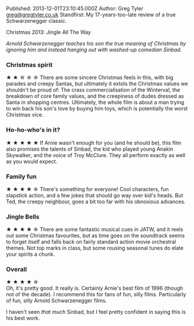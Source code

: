 Published: 2013-12-01T23:10:45.000Z
Author: Greg Tyler <greg@gregtyler.co.uk>
Standfirst: My 17-years-too-late review of a true Schwarzenegger classic.

Christmas 2013: Jingle All The Way

_Arnold Schwarzenegger teaches his son the true meaning of Christmas by ignoring him and instead hanging out with washed-up comedian Sinbad._   


### Christmas spirit


★ ★ ☆ ☆ ☆ There are some sincere Christmas feels in this, with big parades and creepy Santas, but ultimately it extols the Christmas values we shouldn't be proud of: The crass commercialisation of the Winterval, the breakdown of core family values, and the creepiness of dudes dressed as Santa in shopping centres. Ultimately, the whole film is about a man trying to win back his son's love by buying him toys, which is potentially the worst Christmas vice.   


### Ho-ho-who's in it?


★ ★ ★ ★ ★ If Arnie wasn't enough for you (and he should be), this film also promises the talents of Sinbad, the kid who played young Anakin Skywalker, and the voice of Troy McClure. They all perform exactly as well as you would expect.   


### Family fun


★ ★ ★ ★ ☆ There's something for everyone! Cool characters, fun slapstick action, and a few jokes that should go way over kid's heads. But Ted, the creepy neighbour, goes a bit too far with his obnoxious advances.   


### Jingle Bells


★ ★ ★ ★ ☆ There are some fantastic musical cues in JATW, and it reels out some Christmas favourites, but as time goes on the soundtrack seems to forget itself and falls back on fairly standard action movie orchestral themes. Not top marks in class, but some rousing seasonal tunes do elate your spirits a chunk.   


### Overall


★ ★ ★ ★ ☆   
Oh, it's pretty good. It really is. Certainly Arnie's best film of 1996 (though not of the decade). I recommend this for fans of fun, silly films. Particularly of fun, silly Arnold Schwarzenegger films.   


I haven't seen _that much_ Sinbad, but I feel pretty confident in saying this is his best work.

[1]: http://gregtyler.co.uk/christmas-2013-film-list/

